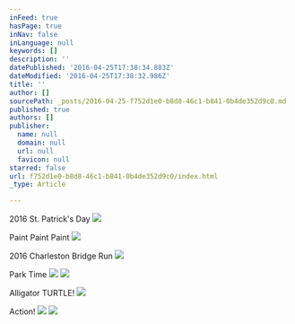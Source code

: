 ```yaml
---
inFeed: true
hasPage: true
inNav: false
inLanguage: null
keywords: []
description: ''
datePublished: '2016-04-25T17:38:34.883Z'
dateModified: '2016-04-25T17:38:32.986Z'
title: ''
author: []
sourcePath: _posts/2016-04-25-f752d1e0-b8d8-46c1-b841-0b4de352d9c0.md
published: true
authors: []
publisher:
  name: null
  domain: null
  url: null
  favicon: null
starred: false
url: f752d1e0-b8d8-46c1-b841-0b4de352d9c0/index.html
_type: Article

---
```

2016 St. Patrick's Day
![](https://the-grid-user-content.s3-us-west-2.amazonaws.com/a9e4b8ff-852f-4d47-aac4-46e4867a1bf5.png)

Paint Paint Paint
![](https://the-grid-user-content.s3-us-west-2.amazonaws.com/e2374aef-232a-4601-9fc5-ad9b1796bd27.jpg)

2016 Charleston Bridge Run
![](https://the-grid-user-content.s3-us-west-2.amazonaws.com/369e3dff-7796-4e39-bcb1-0f93c079e86c.jpg)

Park Time
![](https://the-grid-user-content.s3-us-west-2.amazonaws.com/ee6350ea-56cd-4c40-844b-e2b01a92920a.jpg)
![](https://the-grid-user-content.s3-us-west-2.amazonaws.com/c58102a0-49a7-403a-8dc3-5ebac9a3ce5c.jpg)

Alligator TURTLE!
![](https://the-grid-user-content.s3-us-west-2.amazonaws.com/8e01aaad-b39f-4115-b318-b1758a24ece9.jpg)

Action!
![](https://the-grid-user-content.s3-us-west-2.amazonaws.com/334b0038-b284-4589-a54c-c0ff7712b280.jpg)
![](https://the-grid-user-content.s3-us-west-2.amazonaws.com/27a36298-62e9-41d5-abdf-72f250c159e2.jpg)
